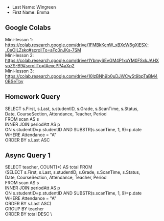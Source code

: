 * Last Name: Wingreen
* First Name: Emma

## Google Colabs

Mini-lesson 1: https://colab.research.google.com/drive/1FMBkKcnW_xBXcW6gXiESX-_0eOILZskq#scrollTo=aFc0nJKs-7SM \
Mini-lesson 2: https://colab.research.google.com/drive/1Ybmy6EvGM4P1xoYM0FSxkJAHXvoZS-B9#scrollTo=IAexcPP4aXp2 \
Mini-lesson 3: https://colab.research.google.com/drive/10IzBNh9b0uDJWCwSt9bpTaBM40BSeTby

## Homework Query

SELECT s.First, s.Last, s.studentID, s.Grade, s.ScanTime, s.Status, \
Date, CourseSection, Attendance, Teacher, Period \
FROM scan AS s \
INNER JOIN periodAtt AS p \
ON s.studentID=p.studentID AND SUBSTR(s.scanTime, 1, 9)=p.date \
WHERE Attendance = "A" \
ORDER BY s.Last ASC

## Async Query 1

SELECT teacher, COUNT(*) AS total FROM \
(SELECT s.First, s.Last, s.studentID, s.Grade, s.ScanTime, s.Status, \
Date, CourseSection, Attendance, Teacher, Period \
FROM scan AS s \
INNER JOIN periodAtt AS p \
ON s.studentID=p.studentID AND SUBSTR(s.scanTime, 1, 9)=p.date \
WHERE Attendance = "A" \
ORDER BY s.Last ASC) \
GROUP BY teacher \
ORDER BY total DESC \



